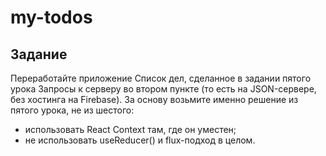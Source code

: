 # my-todos

## Задание

Переработайте приложение Список дел, сделанное в задании пятого урока Запросы к серверу во втором пункте (то есть на JSON-сервере, без хостинга на Firebase). За основу возьмите именно решение из пятого урока, не из шестого:
- использовать React Context там, где он уместен;
- не использовать useReducer() и flux-подход в целом.
